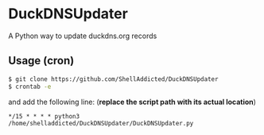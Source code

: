 # DuckDNSUpdater
A Python way to update duckdns.org records

## Usage (cron)
```bash
$ git clone https://github.com/ShellAddicted/DuckDNSUpdater
$ crontab -e
```
and add the following line: (<b>replace the script path with its actual location</b>)

```
*/15 * * * * python3 /home/shelladdicted/DuckDNSUpdater/DuckDNSUpdater.py
```
